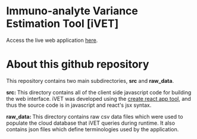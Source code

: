 # Immuno-analyte Variance Estimation Tool [iVET] 

Access the live web application [here](https://immuno19.web.app/). 

# About this github repository 

This repository contains two main subdirectories, <b>src</b> and <b>raw_data</b>.  

<b>src: </b>
This directory contains all of the client side javascript code for building the web interface. iVET was developed using the [create react app tool](https://github.com/facebook/create-react-app), and thus
the source code is in javascript and react's jsx syntax.

<b>raw_data: </b>
This directory contains raw csv data files which were used to populate the cloud database that iVET queries during runtime. It also contains json files which define terminologies used by the application. 
